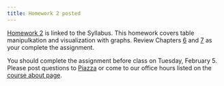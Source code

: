 ```yaml
---
title: Homework 2 posted
---
```


[Homework 2](http://jupyterhub.cs.duke.edu/hub/user-redirect/git-pull?repo=https://github.com/DukeCS/FoDS-s19&subPath=hw/hw02/hw02.ipynb&branch=master&app=notebook) is linked to the Syllabus. This homework covers table manipulkation and visualization with graphs. Review Chapters [6](https://dukecs.github.io/textbook/chapters/06/Tables) and [7](https://dukecs.github.io/textbook/chapters/07/Visualization) as your complete the assignment.

You should complete the assignment before class on Tuesday, February 5. Please post questions to [Piazza](https://piazza.com/class/jqr2wzby5ke5fd) or come to our office hours listed on the [course about page](https://www2.cs.duke.edu/courses/compsci116/spring19/about/).
